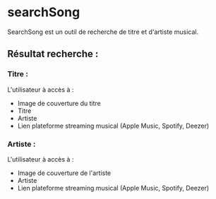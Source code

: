 # searchSong
SearchSong est un outil de recherche de titre et d'artiste musical.



## Résultat recherche : 


### Titre :

L'utilisateur à accès à :
* Image de couverture du titre
* Titre
* Artiste
* Lien plateforme streaming musical (Apple Music, Spotify, Deezer)

### Artiste :
L'utilisateur à accès à :
* Image de couverture de l'artiste
* Artiste
* Lien plateforme streaming musical (Apple Music, Spotify, Deezer)
